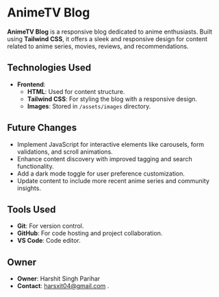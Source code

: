 # AnimeTV Blog

**AnimeTV Blog** is a responsive blog dedicated to anime enthusiasts. Built using **Tailwind CSS**, it offers a sleek and responsive design for content related to anime series, movies, reviews, and recommendations.

## Technologies Used
- **Frontend**:
  - **HTML**: Used for content structure.
  - **Tailwind CSS**: For styling the blog with a responsive design.
  - **Images**: Stored in `/assets/images` directory.

## Future Changes
- Implement JavaScript for interactive elements like carousels, form validations, and scroll animations.
- Enhance content discovery with improved tagging and search functionality.
- Add a dark mode toggle for user preference customization.
- Update content to include more recent anime series and community insights.

## Tools Used
- **Git**: For version control.
- **GitHub**: For code hosting and project collaboration.
- **VS Code**: Code editor.

## Owner
- **Owner**: Harshit Singh Parihar
- **Contact**: harsxit04@gmail.com
.
